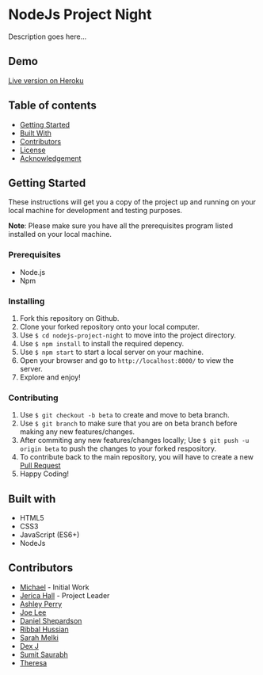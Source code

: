 # NodeJs Project Night

Description goes here...

## Demo

[Live version on Heroku]()

## Table of contents

- [Getting Started](https://github.com/MichaelPachec0/nodejs-project-night#getting-started)
- [Built With](https://github.com/MichaelPachec0/nodejs-project-night#built-with)
- [Contributors](https://github.com/MichaelPachec0/nodejs-project-night#contributors)
- [License](https://github.com/MichaelPachec0/nodejs-project-night#license)
- [Acknowledgement](https://github.com/MichaelPachec0/nodejs-project-night#acknowledgement)

## Getting Started

These instructions will get you a copy of the project up and running on your local machine for development and testing purposes.

**Note**: Please make sure you have all the prerequisites program listed installed on your local machine.

### Prerequisites

- Node.js
- Npm

### Installing

1. Fork this repository on Github.
1. Clone your forked repository onto your local computer.
1. Use `$ cd nodejs-project-night` to move into the project directory.
1. Use `$ npm install` to install the required depency.
1. Use `$ npm start` to start a local server on your machine.
1. Open your browser and go to `http://localhost:8000/` to view the server.
1. Explore and enjoy!

### Contributing

1. Use `$ git checkout -b beta` to create and move to beta branch.
1. Use `$ git branch` to make sure that you are on beta branch before making any new features/changes.
1. After commiting any new features/changes locally; Use `$ git push -u origin beta` to push the changes to your forked respository.
1. To contribute back to the main repository, you will have to create a new [Pull Request](https://docs.github.com/en/pull-requests/collaborating-with-pull-requests/proposing-changes-to-your-work-with-pull-requests/creating-a-pull-request)
1. Happy Coding!

## Built with

- HTML5
- CSS3
- JavaScript (ES6+)
- NodeJs

## Contributors

- [Michael](https://github.com/MichaelPachec0) - Initial Work
- [Jerica Hall](https://github.com/jericashall) - Project Leader
- [Ashley Perry](https://github.com/istarlet)
- [Joe Lee](https://github.com/JoeDravarol)
- [Daniel Shepardson](https://github.com/CodingWithDan)
- [Ribbal Hussian](https://github.com/r-Dev03)
- [Sarah Melki](https://github.com/SarahMelki)
- [Dex J](https://github.com/Dex-theDev)
- [Sumit Saurabh](https://github.com/sumitsaurabh927)
- [Theresa](https://github.com/tmills0203)
